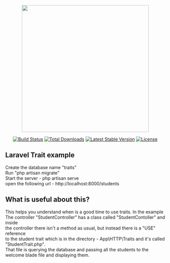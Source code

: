<p align="center"><a href="https://laravel.com" target="_blank"><img src="https://raw.githubusercontent.com/laravel/art/master/logo-lockup/5%20SVG/2%20CMYK/1%20Full%20Color/laravel-logolockup-cmyk-red.svg" width="400"></a></p>

<p align="center">
<a href="https://travis-ci.org/laravel/framework"><img src="https://travis-ci.org/laravel/framework.svg" alt="Build Status"></a>
<a href="https://packagist.org/packages/laravel/framework"><img src="https://img.shields.io/packagist/dt/laravel/framework" alt="Total Downloads"></a>
<a href="https://packagist.org/packages/laravel/framework"><img src="https://img.shields.io/packagist/v/laravel/framework" alt="Latest Stable Version"></a>
<a href="https://packagist.org/packages/laravel/framework"><img src="https://img.shields.io/packagist/l/laravel/framework" alt="License"></a>
</p>


## Laravel Trait example

  Create the database name "traits" <br />
  Run "php artisan migrate"<br />
  Start the server - php artisan serve <br />
  open the following url - http://localhost:8000/students

  ## What is useful about this?
  This helps you understand when is a good time to use traits. In the example <br />
  The controller "StudentController" has a class called "StudentContoller" and inside <br />
  the controller there isn't a method as usual, but instead there is a "USE" reference <br />
  to the student trait which is in the directory - App\HTTP\Traits and it's called <br />
  "StudentTrait.php". <br />
  That file is querying the database and passing all the students to the welcome blade file and displaying them.



